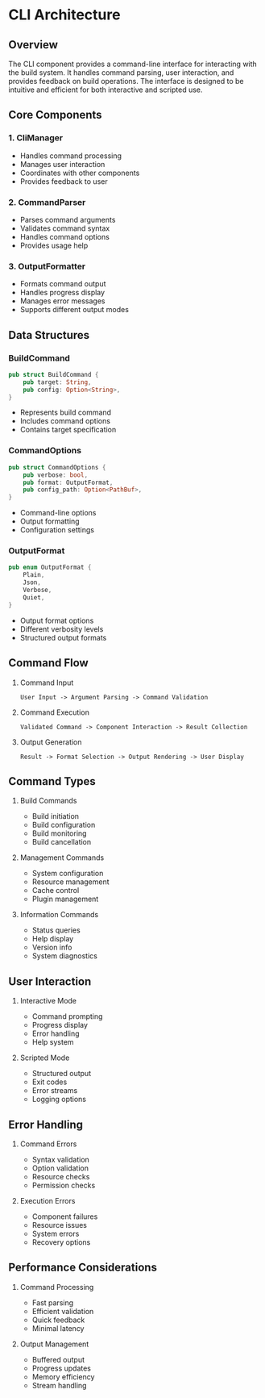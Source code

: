 # CLI Architecture

## Overview
The CLI component provides a command-line interface for interacting with the build system. It handles command parsing, user interaction, and provides feedback on build operations. The interface is designed to be intuitive and efficient for both interactive and scripted use.

## Core Components

### 1. CliManager
- Handles command processing
- Manages user interaction
- Coordinates with other components
- Provides feedback to user

### 2. CommandParser
- Parses command arguments
- Validates command syntax
- Handles command options
- Provides usage help

### 3. OutputFormatter
- Formats command output
- Handles progress display
- Manages error messages
- Supports different output modes

## Data Structures

### BuildCommand
```rust
pub struct BuildCommand {
    pub target: String,
    pub config: Option<String>,
}
```
- Represents build command
- Includes command options
- Contains target specification

### CommandOptions
```rust
pub struct CommandOptions {
    pub verbose: bool,
    pub format: OutputFormat,
    pub config_path: Option<PathBuf>,
}
```
- Command-line options
- Output formatting
- Configuration settings

### OutputFormat
```rust
pub enum OutputFormat {
    Plain,
    Json,
    Verbose,
    Quiet,
}
```
- Output format options
- Different verbosity levels
- Structured output formats

## Command Flow

1. Command Input
   ```
   User Input -> Argument Parsing -> Command Validation
   ```

2. Command Execution
   ```
   Validated Command -> Component Interaction -> Result Collection
   ```

3. Output Generation
   ```
   Result -> Format Selection -> Output Rendering -> User Display
   ```

## Command Types

1. Build Commands
   - Build initiation
   - Build configuration
   - Build monitoring
   - Build cancellation

2. Management Commands
   - System configuration
   - Resource management
   - Cache control
   - Plugin management

3. Information Commands
   - Status queries
   - Help display
   - Version info
   - System diagnostics

## User Interaction

1. Interactive Mode
   - Command prompting
   - Progress display
   - Error handling
   - Help system

2. Scripted Mode
   - Structured output
   - Exit codes
   - Error streams
   - Logging options

## Error Handling

1. Command Errors
   - Syntax validation
   - Option validation
   - Resource checks
   - Permission checks

2. Execution Errors
   - Component failures
   - Resource issues
   - System errors
   - Recovery options

## Performance Considerations

1. Command Processing
   - Fast parsing
   - Efficient validation
   - Quick feedback
   - Minimal latency

2. Output Management
   - Buffered output
   - Progress updates
   - Memory efficiency
   - Stream handling
